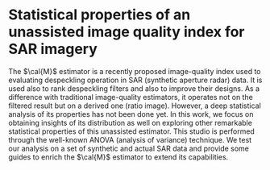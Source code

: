 # Statistical properties of an unassisted image quality index for SAR imagery

The $\cal{M}$ estimator is a recently proposed image-quality index used to evaluating despeckling operation in SAR (synthetic aperture radar) data. It is used also to rank despeckling filters and also to improve their designs. As a difference with traditional image-quality estimators, it operates not on the filtered result but on a derived one (ratio image). However, a deep statistical analysis of its properties has not been done yet. In this work, we focus on obtaining insights of its distribution as well on exploring other remarkable statistical properties of this unassisted estimator. This studio is performed through the well-known ANOVA (analysis of variance) technique.  We test our analysis on a set of synthetic and actual SAR data and provide some guides to enrich the $\cal{M}$ estimator to extend its capabilities.
